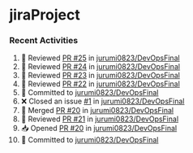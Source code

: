 # jiraProject

### Recent Activities
<!--START_SECTION:activity-->
1. 🔎 Reviewed [PR #25](https://github.com/jurumi0823/DevOpsFinal/pull/25) in [jurumi0823/DevOpsFinal](https://github.com/jurumi0823/DevOpsFinal)
2. 🔎 Reviewed [PR #24](https://github.com/jurumi0823/DevOpsFinal/pull/24) in [jurumi0823/DevOpsFinal](https://github.com/jurumi0823/DevOpsFinal)
3. 🔎 Reviewed [PR #23](https://github.com/jurumi0823/DevOpsFinal/pull/23) in [jurumi0823/DevOpsFinal](https://github.com/jurumi0823/DevOpsFinal)
4. 🔎 Reviewed [PR #22](https://github.com/jurumi0823/DevOpsFinal/pull/22) in [jurumi0823/DevOpsFinal](https://github.com/jurumi0823/DevOpsFinal)
5. 📝 Committed to [jurumi0823/DevOpsFinal](https://github.com/jurumi0823/DevOpsFinal/commit/bee6c7bfdf7ca4985e7fc8f485b6a039d5eef264)
6. ❌ Closed an issue [#1](https://github.com/jurumi0823/DevOpsFinal/issues/1) in [jurumi0823/DevOpsFinal](https://github.com/jurumi0823/DevOpsFinal)
7. 🔀 Merged [PR #20](https://github.com/jurumi0823/DevOpsFinal/pull/20) in [jurumi0823/DevOpsFinal](https://github.com/jurumi0823/DevOpsFinal)
8. 🔎 Reviewed [PR #21](https://github.com/jurumi0823/DevOpsFinal/pull/21) in [jurumi0823/DevOpsFinal](https://github.com/jurumi0823/DevOpsFinal)
9. 📥 Opened [PR #20](https://github.com/jurumi0823/DevOpsFinal/pull/20) in [jurumi0823/DevOpsFinal](https://github.com/jurumi0823/DevOpsFinal)
10. 📝 Committed to [jurumi0823/DevOpsFinal](https://github.com/jurumi0823/DevOpsFinal/commit/bee6c7bfdf7ca4985e7fc8f485b6a039d5eef264)
<!--END_SECTION:activity-->
